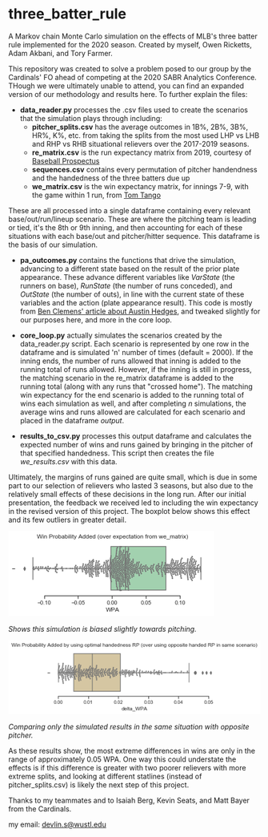 # three_batter_rule
A Markov chain Monte Carlo simulation on the effects of MLB's three batter rule implemented for the 2020 season. Created by myself, Owen Ricketts, Adam Akbani, and Tory Farmer.

This repository was created to solve a problem posed to our group by the Cardinals' FO ahead of competing at the 2020 SABR Analytics Conference. THough we were ultimately unable to attend, you can find an expanded version of our methodology and results here. To further explain the files:

- __data_reader.py__ processes the .csv files used to create the scenarios that the simulation plays through including:
  - __pitcher_splits.csv__ has the average outcomes in 1B%, 2B%, 3B%, HR%, K%, etc. from taking the splits from the
most used LHP vs LHB and RHP vs RHB situational relievers over the 2017-2019 seasons.
  - __re_matrix.csv__ is the run expectancy matrix from 2019, courtesy of [Baseball Prospectus](https://legacy.baseballprospectus.com/sortable/index.php?cid=975409)
  - __sequences.csv__ contains every permutation of pitcher handendness and the handedness of the three batters due up
  - __we_matrix.csv__ is the win expectancy matrix, for innings 7-9, with the game within 1 run, from [Tom Tango](http://www.tangotiger.net/welist.html)
 
These are all processed into a single dataframe containing every relevant base/out/run/lineup scenario. These are where the pitching team is leading or tied, it's the 8th or 9th inning, and then accounting for each of these situations with each base/out and pitcher/hitter sequence. This dataframe is the basis of our simulation.

- __pa_outcomes.py__ contains the functions that drive the simulation, advancing to a different state based on the result of the prior plate appearance. These advance different variables like *VarState* (the runners on base), *RunState* (the number of runs conceded), and *OutState* (the number of outs), in line with the current state of these variables and the action (plate appearance result). This code is mostly from [Ben Clemens' article about Austin Hedges](https://blogs.fangraphs.com/some-fun-with-austin-hedges-a-baseball-extreme/), and tweaked slightly for our purposes here, and more in the core loop.

- __core_loop.py__ actually simulates the scenarios created by the data_reader.py script. Each scenario is represented by one row in the dataframe and is simulated 'n' number of times (default = 2000). If the inning ends, the number of runs allowed that inning is added to the running total of runs allowed. However, if the inning is still in progress, the matching scenario in the re_matrix dataframe is added to the running total (along with any runs that "crossed home"). The matching win expectancy for the end scenario is added to the running total of wins each simulation as well, and after completing *n* simulations, the average wins and runs allowed are calculated for each scenario and placed in the dataframe *output*.

- __results_to_csv.py__ processes this output dataframe and calculates the expected number of wins and runs gained by bringing in the pitcher of that specified handedness. This script then creates the file *we_results.csv* with this data.

Ultimately, the margins of runs gained are quite small, which is due in some part to our selection of relievers who lasted 3 seasons, but also due to the relatively small effects of these decisions in the long run. After our initial presentation, the feedback we received led to including the win expectancy in the revised version of this project. The boxplot below shows this effect and its few outliers in greater detail.

![Boxplot vs Regular WPA](https://github.com/dev-1999/three_batter_rule/blob/master/images/boxplot_1.png)

*Shows this simulation is biased slightly towards pitching.*



![Boxplot vs Opposite Handedness Within Simulation](https://github.com/dev-1999/three_batter_rule/blob/master/images/boxplot_2.png)

*Comparing only the simulated results in the same situation with opposite pitcher.* 

As these results show, the most extreme differences in wins are only in the range of approximately 0.05 WPA. One way this could understate the effects is if this difference is greater with two poorer relievers with more extreme splits, and looking at different statlines (instead of pitcher_splits.csv) is likely the next step of this project.

Thanks to my teammates and to Isaiah Berg, Kevin Seats, and Matt Bayer from the Cardinals.

my email: devlin.s@wustl.edu
